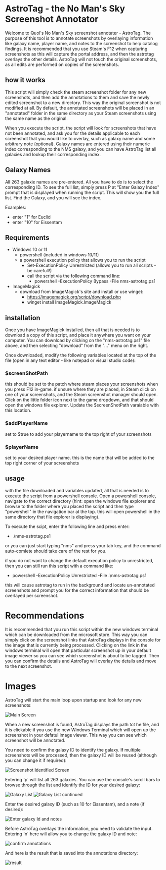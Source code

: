 # AstroTag - the No Man's Sky Screenshot Annotator

Welcome to Quol's No Man's Sky screenshot annotater - AstroTag. 
The purpose of this tool is to annotate screenshots by overlaying information like galaxy name, player name, and notes to the screenshot to help catalog findings. It is recommended that you use Steam's F12 when capturing screenshots as this will capture the portal address, and then the astrotag overlays the other details. AstroTag will not touch the original screenshots, as all edits are performed on copies of the screenshots.

## how it works

This script will simply check the steam screenshot folder for any new screenshots, and then add the annotations to them and save the newly edited screenshot to a new directory. This way the original screenshot is not modified at all. By default, the annotated screenshots will be placed in an "annotated" folder in the same directory as your Steam screenshots using the same name as the original.

When you execute the script, the script will look for screenshots that have not been annotated, and ask you for the details applicable to each screenshot that you would like to overlay, such as galaxy name and some arbitrary note (optional). Galaxy names are entered using their numeric index corresponding to the NMS galaxy, and you can have AstroTag list all galaxies and lookup their corresponding index. 

## Galaxy Names
All 263 galaxie names are pre-entered. All you have to do is to select the corresponding ID. To see the full list, simply press P at "Enter Galaxy Index" prompt that is displayed when running the script. This will show you the full list. Find the Galaxy, and you will see the index. 

Examples:
* enter "1" for Euclid
* enter  "10" for Eissentam

## Requirements

* Windows 10 or 11
    * powershell (included in windows 10/11)
    * a powershell execution policy that allows you to run the script
        * Set-ExecutionPolicy Unrestricted (allows you to run all scripts - be carefull!)
        * call the script via the following command line:
            * powershell -ExecutionPolicy Bypass -File nms-astrotag.ps1
* ImageMagick
    * download from ImageMagick's site and install or use winget:
        * https://imagemagick.org/script/download.php
        * winget install ImageMagick.ImageMagick


## installation

Once you have ImageMagick installed, then all that is needed is to download a copy of this script, and place it anywhere you want on your computer. You can download by clicking on the "nms-astrotag.ps1" file above, and then selecting "download" from the "..." menu on the right.

Once downloaded, modify the following variables located at the top of the file (open in any text editor - like notepad or visual studio code):

### $screenShotPath
this should be set to the patch where steam places your screenshots when you press F12 in-game. if unsure where they are placed, in Steam click on one of your screenshots, and the Steam screenshot manager should open. Click on the little folder icon next to the game dropdown, and that should open the windows file explorer. Update the $screenShotPath varaiable with this location.

### $addPlayerName
set to $true to add your playername to the top right of your screenshots

### $playerName
set to your desired player name. this is the name that will be added to the top right corner of your screenshots

## usage

with the file downloaded and variables updated, all that is needed is to execute the script from a powershell console. Open a powershell console, navigate to the correct directory (hint: open the windows file explorer and browse to the folder where you placed the script and then type "powershell" in the navigation bar at the top. this will open powershell in the same directory that file explorer is displaying).

To execute the scipt, enter the following line and press enter:

* .\nms-astrotag.ps1

or you can just start typing "nms" and press your tab key, and the command auto-comlete should take care of the rest for you.

if you do not want to change the default execution policy to unrestricted, then you can still run this script with a command like:

* powershell -ExecutionPolicy Unrestricted -File .\nms-astrotag.ps1

this will cause astrotag to run in the background and locate un-annotated screenshots and prompt you for the correct information that should be overlayed per screenshot.

# Recommendations

It is recommended that you run this script within the new windows terminal which can be downloaded from the microsoft store. This way you can simply click on the screenshot links that AstroTag displays in the console for the image that is currently being processed. Clicking on the link in the windows terminal will open that particular screenshot up in your default image viewer so you can see which screenshot is about to be tagged. Then you can confirm the details and AstroTag will overlay the details and move to the next screenshot.

# Images
AstroTag will start the main loop upon startup and look for any new screenshots:

![Main Screen](Images/01.png)

When a new screenshot is found, AstroTag displays the path tot he file, and it is clickable if you use the new Windows Terminal which will open up the screenshot in your defatul image viewer. This way you can see which screenshot will be annotated.

You need to confirm the galaxy ID to identify the galaxy. If multiple screenshots will be processed, then the galaxy ID will be reused (although you can change it if required):

![Screenshot Identified Screen](Images/02.png)

Entering 'p' will list all 263 galaxies. You can use the console's scroll bars to browse through the list and identify the ID for your desired galaxy:

![Galaxy List](Images/03.png)
![Galaxy List continued](Images/04.png)

Enter the desired galaxy ID (such as 10 for Eissentam), and a note (if desired):

![Enter galaxy Id and notes](Images/05.png)

Before AstroTag overlays the information, you need to validate the input. Entering 'n' here will allow  you to change the galaxy ID and note:

![confirm annotations](Images/06.png)

And here is the result that is saved into the annotations directory:

![result](Images/20241005172553_1.jpg)

